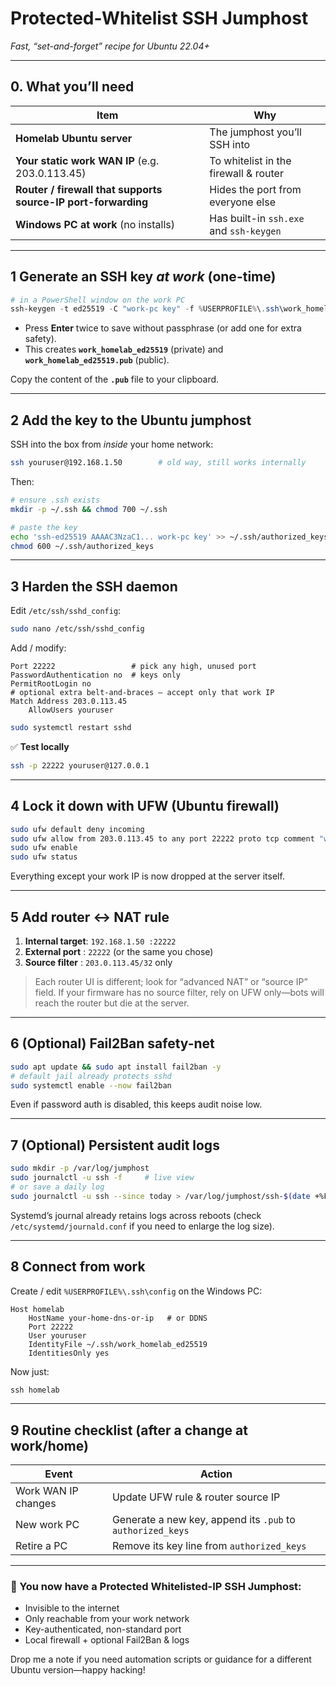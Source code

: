 # Protected-Whitelist SSH Jumphost

*Fast, “set-and-forget” recipe for Ubuntu 22.04+*

---

## 0. What you’ll need

| Item                                                          | Why                                     |
| ------------------------------------------------------------- | --------------------------------------- |
| **Homelab Ubuntu server**                                     | The jumphost you’ll SSH into            |
| **Your static work WAN IP** (e.g. 203.0.113.45)               | To whitelist in the firewall & router   |
| **Router / firewall that supports source-IP port-forwarding** | Hides the port from everyone else       |
| **Windows PC at work** (no installs)                          | Has built-in `ssh.exe` and `ssh-keygen` |

---

## 1  Generate an SSH key *at work* (one-time)

```powershell
# in a PowerShell window on the work PC
ssh-keygen -t ed25519 -C "work-pc key" -f %USERPROFILE%\.ssh\work_homelab_ed25519
```

* Press **Enter** twice to save without passphrase (or add one for extra safety).
* This creates **`work_homelab_ed25519`** (private) and **`work_homelab_ed25519.pub`** (public).

Copy the content of the **`.pub`** file to your clipboard.

---

## 2  Add the key to the Ubuntu jumphost

SSH into the box from *inside* your home network:

```bash
ssh youruser@192.168.1.50        # old way, still works internally
```

Then:

```bash
# ensure .ssh exists
mkdir -p ~/.ssh && chmod 700 ~/.ssh

# paste the key
echo 'ssh-ed25519 AAAAC3NzaC1... work-pc key' >> ~/.ssh/authorized_keys
chmod 600 ~/.ssh/authorized_keys
```

---

## 3  Harden the SSH daemon

Edit `/etc/ssh/sshd_config`:

```bash
sudo nano /etc/ssh/sshd_config
```

Add / modify:

```
Port 22222                 # pick any high, unused port
PasswordAuthentication no  # keys only
PermitRootLogin no
# optional extra belt-and-braces – accept only that work IP
Match Address 203.0.113.45
    AllowUsers youruser
```

```bash
sudo systemctl restart sshd
```

✅ **Test locally**

```bash
ssh -p 22222 youruser@127.0.0.1
```

---

## 4  Lock it down with UFW (Ubuntu firewall)

```bash
sudo ufw default deny incoming
sudo ufw allow from 203.0.113.45 to any port 22222 proto tcp comment "work-WAN SSH"
sudo ufw enable
sudo ufw status
```

Everything except your work IP is now dropped at the server itself.

---

## 5  Add router ↔ NAT rule

1. **Internal target**: `192.168.1.50 :22222`
2. **External port** : `22222` (or the same you chose)
3. **Source filter** : `203.0.113.45/32` only

> Each router UI is different; look for “advanced NAT” or “source IP” field.
> If your firmware has no source filter, rely on UFW only—bots will reach the router but die at the server.

---

## 6  (Optional) Fail2Ban safety-net

```bash
sudo apt update && sudo apt install fail2ban -y
# default jail already protects sshd
sudo systemctl enable --now fail2ban
```

Even if password auth is disabled, this keeps audit noise low.

---

## 7  (Optional) Persistent audit logs

```bash
sudo mkdir -p /var/log/jumphost
sudo journalctl -u ssh -f     # live view
# or save a daily log
sudo journalctl -u ssh --since today > /var/log/jumphost/ssh-$(date +%F).log
```

Systemd’s journal already retains logs across reboots (check `/etc/systemd/journald.conf` if you need to enlarge the log size).

---

## 8  Connect from work

Create / edit `%USERPROFILE%\.ssh\config` on the Windows PC:

```
Host homelab
    HostName your-home-dns-or-ip   # or DDNS
    Port 22222
    User youruser
    IdentityFile ~/.ssh/work_homelab_ed25519
    IdentitiesOnly yes
```

Now just:

```powershell
ssh homelab
```

---

## 9  Routine checklist (after a change at work/home)

| Event               | Action                                                     |
| ------------------- | ---------------------------------------------------------- |
| Work WAN IP changes | Update UFW rule & router source IP                         |
| New work PC         | Generate a new key, append its `.pub` to `authorized_keys` |
| Retire a PC         | Remove its key line from `authorized_keys`                 |

---

### 🎉 You now have a **Protected Whitelisted-IP SSH Jumphost**:

* Invisible to the internet
* Only reachable from your work network
* Key-authenticated, non-standard port
* Local firewall + optional Fail2Ban & logs

Drop me a note if you need automation scripts or guidance for a different Ubuntu version—happy hacking!

